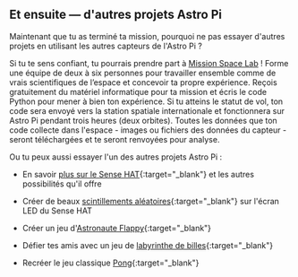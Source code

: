 ## Et ensuite — d'autres projets Astro Pi

Maintenant que tu as terminé ta mission, pourquoi ne pas essayer d'autres projets en utilisant les autres capteurs de l'Astro Pi ?

Si tu te sens confiant, tu pourrais prendre part à [Mission Space Lab](https://astro-pi.org/missions/space-lab/) ! Forme une équipe de deux à six personnes pour travailler ensemble comme de vrais scientifiques de l’espace et concevoir ta propre expérience. Reçois gratuitement du matériel informatique pour ta mission et écris le code Python pour mener à bien ton expérience. Si tu atteins le statut de vol, ton code sera envoyé vers la station spatiale internationale et fonctionnera sur Astro Pi pendant trois heures (deux orbites). Toutes les données que ton code collecte dans l'espace - images ou fichiers des données du capteur - seront téléchargées et te seront renvoyées pour analyse.

Ou tu peux aussi essayer l'un des autres projets Astro Pi :

+ En savoir [plus sur le Sense HAT](https://projects.raspberrypi.org/en/projects/getting-started-with-the-sense-hat){:target="_blank"} et les autres possibilités qu'il offre

+ Créer de beaux [scintillements aléatoires](https://projects.raspberrypi.org/en/projects/sense-hat-random-sparkles){:target="_blank"} sur l'écran LED du Sense HAT

+ Créer un jeu d'[Astronaute Flappy](https://projects.raspberrypi.org/en/projects/flappy-astronaut){:target="_blank"}

+ Défier tes amis avec un jeu de [labyrinthe de billes](https://projects.raspberrypi.org/en/projects/sense-hat-marble-maze){:target="_blank"}

+ Recréer le jeu classique [Pong](https://projects.raspberrypi.org/en/projects/sense-hat-pong){:target="_blank"}

